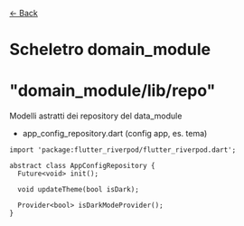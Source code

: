 [<- Back](../README.md)

# Scheletro domain_module

# "domain_module/lib/repo"
Modelli astratti dei repository del data_module
- app_config_repository.dart (config app, es. tema)
```
import 'package:flutter_riverpod/flutter_riverpod.dart';

abstract class AppConfigRepository {
  Future<void> init();

  void updateTheme(bool isDark);

  Provider<bool> isDarkModeProvider();
}
```